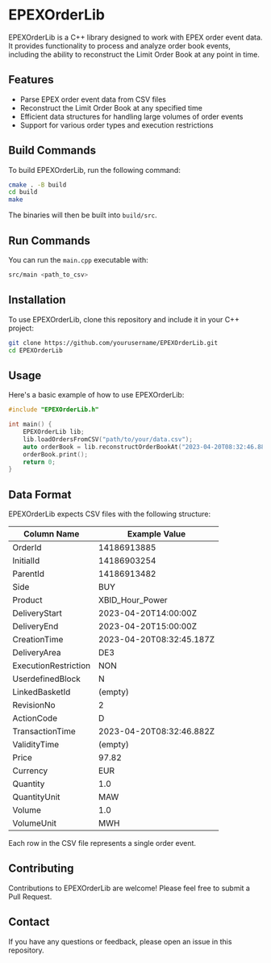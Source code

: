 # EPEXOrderLib

EPEXOrderLib is a C++ library designed to work with EPEX order event data. It provides functionality to process and analyze order book events, including the ability to reconstruct the Limit Order Book at any point in time.

## Features

- Parse EPEX order event data from CSV files
- Reconstruct the Limit Order Book at any specified time
- Efficient data structures for handling large volumes of order events
- Support for various order types and execution restrictions

## Build Commands
To build EPEXOrderLib, run the following command:
```bash
cmake . -B build
cd build
make
```
The binaries will then be built into `build/src`.

## Run Commands
You can run the `main.cpp` executable with:
```bash
src/main <path_to_csv>
```

## Installation

To use EPEXOrderLib, clone this repository and include it in your C++ project:

```bash
git clone https://github.com/yourusername/EPEXOrderLib.git
cd EPEXOrderLib
```

## Usage

Here's a basic example of how to use EPEXOrderLib:

```cpp
#include "EPEXOrderLib.h"

int main() {
    EPEXOrderLib lib;
    lib.loadOrdersFromCSV("path/to/your/data.csv");
    auto orderBook = lib.reconstructOrderBookAt("2023-04-20T08:32:46.882Z");
    orderBook.print();
    return 0;
}
```

## Data Format

EPEXOrderLib expects CSV files with the following structure:

| Column Name         | Example Value                |
|---------------------|------------------------------|
| OrderId             | 14186913885                  |
| InitialId           | 14186903254                  |
| ParentId            | 14186913482                  |
| Side                | BUY                          |
| Product             | XBID_Hour_Power              |
| DeliveryStart       | 2023-04-20T14:00:00Z         |
| DeliveryEnd         | 2023-04-20T15:00:00Z         |
| CreationTime        | 2023-04-20T08:32:45.187Z     |
| DeliveryArea        | DE3                          |
| ExecutionRestriction| NON                          |
| UserdefinedBlock    | N                            |
| LinkedBasketId      | (empty)                      |
| RevisionNo          | 2                            |
| ActionCode          | D                            |
| TransactionTime     | 2023-04-20T08:32:46.882Z     |
| ValidityTime        | (empty)                      |
| Price               | 97.82                        |
| Currency            | EUR                          |
| Quantity            | 1.0                          |
| QuantityUnit        | MAW                          |
| Volume              | 1.0                          |
| VolumeUnit          | MWH                          |

Each row in the CSV file represents a single order event.

## Contributing

Contributions to EPEXOrderLib are welcome! Please feel free to submit a Pull Request.

## Contact

If you have any questions or feedback, please open an issue in this repository.
